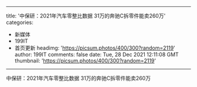 
---
title: '中保研：2021年汽车零整比数据 31万的奔驰C拆零件能卖260万'
categories: 
 - 新媒体
 - 199IT
 - 首页更新
headimg: 'https://picsum.photos/400/300?random=2119'
author: 199IT
comments: false
date: Tue, 28 Dec 2021 12:11:08 GMT
thumbnail: 'https://picsum.photos/400/300?random=2119'
---

<div>   
中保研：2021年汽车零整比数据 31万的奔驰C拆零件能卖260万  
</div>
            